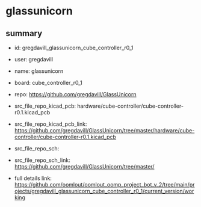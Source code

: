 # glassunicorn
 
## summary 
* id: gregdavill_glassunicorn_cube_controller_r0_1
* user: gregdavill
* name: glassunicorn
* board: cube_controller_r0_1
* repo: https://github.com/gregdavill/GlassUnicorn
* src_file_repo_kicad_pcb: hardware/cube-controller/cube-controller-r0.1.kicad_pcb
* src_file_repo_kicad_pcb_link: https://github.com/gregdavill/GlassUnicorn/tree/master/hardware/cube-controller/cube-controller-r0.1.kicad_pcb


* src_file_repo_sch: 
* src_file_repo_sch_link: https://github.com/gregdavill/GlassUnicorn/tree/master/
* full details link: https://github.com/oomlout/oomlout_oomp_project_bot_v_2/tree/main/projects/gregdavill_glassunicorn_cube_controller_r0_1/current_version/working  






